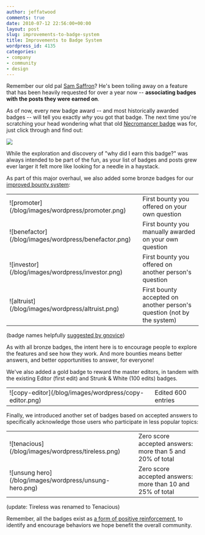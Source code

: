 ```yaml
---
author: jeffatwood
comments: true
date: 2010-07-12 22:56:00+00:00
layout: post
slug: improvements-to-badge-system
title: Improvements to Badge System
wordpress_id: 4135
categories:
- company
- community
- design
---
```



Remember our old pal [Sam Saffron](http://blog.stackoverflow.com/2010/06/welcome-stack-overflow-valued-associate-00008/)? He's been toiling away on a feature that has been heavily requested for over a year now -- **associating badges with the posts they were earned on**.



As of now, every new badge award -- and most historically awarded badges -- will tell you exactly _why_ you got that badge. The next time you're scratching your head wondering what that old [Necromancer badge](http://stackoverflow.com/badges/17/necromancer) was for, just click through and find out:



![](/blog/images/wordpress/necromancer-badge-awards.png)



While the exploration and discovery of "why did I earn this badge?" was always intended to be part of the fun, as your list of badges and posts grew ever larger it felt more like looking for a needle in a haystack.



As part of this major overhaul, we also added some bronze badges for our [improved bounty system](http://blog.stackoverflow.com/2010/06/improvements-to-bounty-system/):



<table cellpadding="2" cellspacing="2" >
<tr >
<td >![promoter](/blog/images/wordpress/promoter.png)
</td>
<td >First bounty you offered on your own question
</td></tr>
<tr >
<td >![benefactor](/blog/images/wordpress/benefactor.png)
</td>
<td >First bounty you manually awarded on your own question
</td></tr>
<tr >
<td >![investor](/blog/images/wordpress/investor.png)
</td>
<td >First bounty you offered on another person's question
</td></tr>
<tr >
<td >![altruist](/blog/images/wordpress/altruist.png)
</td>
<td >First bounty accepted on another person's question (not by the system)
</td></tr>
</table>



(badge names helpfully [suggested by gnovice](http://meta.stackoverflow.com/questions/56067/bounty-badges-need-pretty-names/56074#56074))



As with all bronze badges, the intent here is to encourage people to explore the features and see how they work. And more bounties means better answers, and better opportunities to answer, for everyone!



We've also added a gold badge to reward the master editors, in tandem with the existing Editor (first edit) and Strunk & White (100 edits) badges.



<table cellpadding="2" cellspacing="2" >
<tr >
<td >![copy-editor](/blog/images/wordpress/copy-editor.png)
</td>
<td >Edited 600 entries
</td></tr>
</table>



Finally, we introduced another set of badges based on accepted answers to specifically acknowledge those users who participate in less popular topics:



<table cellpadding="2" cellspacing="2" >
<tr >
<td >![tenacious](/blog/images/wordpress/tireless.png)
</td>
<td >Zero score accepted answers: more than 5 and 20% of total
</td></tr>
<tr >
<td >![unsung hero](/blog/images/wordpress/unsung-hero.png)
</td>
<td >Zero score accepted answers: more than 10 and 25% of total
</td></tr>
</table>



(update: Tireless was renamed to Tenacious)



Remember, all the badges exist as [a form of positive reinforcement](http://blog.stackoverflow.com/2009/12/badges-positive-only/), to identify and encourage behaviors we hope benefit the overall community.

